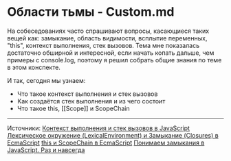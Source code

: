 # Области тьмы - Custom.md

На собеседованиях часто спрашивают вопросы, касающиеся таких вещей как: замыкание, область видимости, всплытие переменных, "this", контекст выполнения, стек вызовов. Тема мне показалась достаточно обширной и интересной, если начать копать дальше, чем примеры с console.log, поэтому я решил собрать общие знания по теме в этом конспекте. 

И так, сегодня мы узнаем:
- Что такое контекст выполнения и стек вызовов
- Как создаётся стек выполнения и из чего состоит
- Что такое this, [[Scope]] и ScopeChain


************************************************************************************************************************************************************************
Источники:
[Контекст выполнения и стек вызовов в JavaScript](https://habr.com/ru/companies/ruvds/articles/422089/)
[Лексическое окружение (LexicalEnvironment) и Замыкание (Closures) в EcmaScript](https://habr.com/ru/articles/474852/)
[this и ScopeChain в EcmaScript](https://habr.com/ru/articles/468943/)
[Понимаем замыкания в JavaScript. Раз и навсегда](https://medium.com/@stasonmars/понимаем-замыкания-в-javascript-раз-и-навсегда-c211805b6898)
